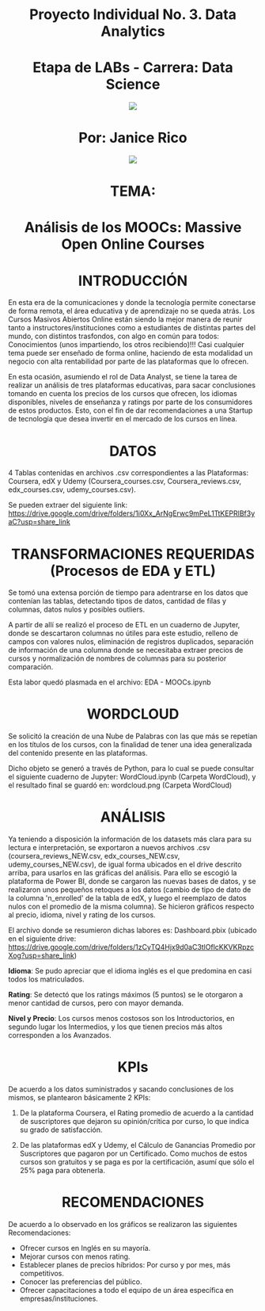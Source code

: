 ## <h1 align=center> Proyecto Individual No. 3. Data Analytics
## <h1 align=center> Etapa de LABs - Carrera: Data Science

<p align="center">
<img src=https://user-images.githubusercontent.com/109157476/213493684-d39b7139-403c-4dac-873f-2505d3ec7fd9.png>

# <h1 align=center> Por: Janice Rico

<p align="center">
<img src=https://user-images.githubusercontent.com/109157476/215916812-bb335304-f6f5-4efd-ba33-166781f9c336.png>

## <h1 align=center> TEMA:
# <h1 align=center> Análisis de los MOOCs: Massive Open Online Courses
  
## <h1 align=center> INTRODUCCIÓN
 
En esta era de la comunicaciones y donde la tecnología permite conectarse de forma remota, el área educativa y de aprendizaje no se queda atrás. Los Cursos Masivos Abiertos Online están siendo la mejor manera de reunir tanto a instructores/instituciones como a estudiantes de distintas partes del mundo, con distintos trasfondos, con algo en común para todos: Conocimientos (unos impartiendo, los otros recibiendo)!!! Casi cualquier tema puede ser enseñado de forma online, haciendo de esta modalidad un negocio con alta rentabilidad por parte de las plataformas que lo ofrecen.
  
En esta ocasión, asumiendo el rol de Data Analyst, se tiene la tarea de realizar un análisis de tres plataformas educativas, para sacar conclusiones tomando en cuenta los precios de los cursos que ofrecen, los idiomas disponibles, niveles de enseñanza y ratings por parte de los consumidores de estos productos. Esto, con el fin de dar recomendaciones a una Startup de tecnología que desea invertir en el mercado de los cursos en línea.

## <h1 align=center> DATOS

4 Tablas contenidas en archivos .csv correspondientes a las Plataformas: Coursera, edX y Udemy (Coursera_courses.csv, Coursera_reviews.csv, edx_courses.csv, udemy_courses.csv).
  
Se pueden extraer del siguiente link: https://drive.google.com/drive/folders/1i0Xx_ArNgErwc9mPeL1TtKEPRlBf3yaC?usp=share_link
 
## <h1 align=center> TRANSFORMACIONES REQUERIDAS (Procesos de EDA y ETL)

Se tomó una extensa porción de tiempo para adentrarse en los datos que contenían las tablas, detectando tipos de datos, cantidad de filas y columnas, datos nulos y posibles outliers.
  
A partir de allí se realizó el proceso de ETL en un cuaderno de Jupyter, donde se descartaron columnas no útiles para este estudio, relleno de campos con valores nulos, eliminación de registros duplicados, separación de información de una columna donde se necesitaba extraer precios de cursos y normalización de nombres de columnas para su posterior comparación.
  
Esta labor quedó plasmada en el archivo: EDA - MOOCs.ipynb

## <h1 align=center> WORDCLOUD

Se solicitó la creación de una Nube de Palabras con las que más se repetían en los títulos de los cursos, con la finalidad de tener una idea generalizada del contenido presente en las plataformas.
  
Dicho objeto se generó a través de Python, para lo cual se puede consultar el siguiente cuaderno de Jupyter: WordCloud.ipynb (Carpeta WordCloud), y el resultado final se guardó en: wordcloud.png (Carpeta WordCloud)
  
## <h1 align=center> ANÁLISIS

Ya teniendo a disposición la información de los datasets más clara para su lectura e interpretación, se exportaron a nuevos archivos .csv (coursera_reviews_NEW.csv, edx_courses_NEW.csv, udemy_courses_NEW.csv), de igual forma ubicados en el drive descrito arriba, para usarlos en las gráficas del análisis. Para ello se escogió la plataforma de Power BI, donde se cargaron las nuevas bases de datos, y se realizaron unos pequeños retoques a los datos (cambio de tipo de dato de la columna 'n_enrolled' de la tabla de edX, y luego el reemplazo de datos nulos con el promedio de la misma columna). Se hicieron gráficos respecto al precio, idioma, nivel y rating de los cursos.
  
El archivo donde se resumieron dichas labores es: Dashboard.pbix (ubicado en el siguiente drive: https://drive.google.com/drive/folders/1zCyTQ4Hjx9d0aC3tlOflcKKVKRpzcXog?usp=share_link)
  
**Idioma**: Se pudo apreciar que el idioma inglés es el que predomina en casi todos los matriculados.
 
**Rating**: Se detectó que los ratings máximos (5 puntos) se le otorgaron a menor cantidad de cursos, pero con mayor demanda.
  
**Nivel y Precio**: Los cursos menos costosos son los Introductorios, en segundo lugar los Intermedios, y los que tienen precios más altos corresponden a los Avanzados.

 ## <h1 align=center> KPIs

De acuerdo a los datos suministrados y sacando conclusiones de los mismos, se plantearon básicamente 2 KPIs:

1. De la plataforma Coursera, el Rating promedio de acuerdo a la cantidad de suscriptores que dejaron su opinión/crítica por curso, lo que indica su grado de satisfacción.

2. De las plataformas edX y Udemy, el Cálculo de Ganancias Promedio por Suscriptores que pagaron por un Certificado. Como muchos de estos cursos son gratuitos y se paga es por la certificación, asumí que sólo el 25% paga para obtenerla.
  
## <h1 align=center> RECOMENDACIONES

De acuerdo a lo observado en los gráficos se realizaron las siguientes Recomendaciones:

- Ofrecer cursos en Inglés en su mayoría.
- Mejorar cursos con menos rating.
- Establecer planes de precios híbridos: Por curso y por mes, más competitivos.
- Conocer las preferencias del público.
- Ofrecer capacitaciones a todo el equipo de un área específica en empresas/instituciones.
 
